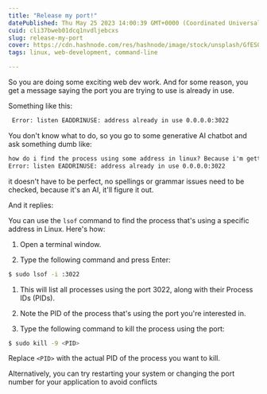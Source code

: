 ```yaml
---
title: "Release my port!"
datePublished: Thu May 25 2023 14:00:39 GMT+0000 (Coordinated Universal Time)
cuid: cli37bweb01dcq1nvdljebcxs
slug: release-my-port
cover: https://cdn.hashnode.com/res/hashnode/image/stock/unsplash/GfES0V79wCc/upload/5541d58ca10de12062ea110450225c91.jpeg
tags: linux, web-development, command-line

---
```


So you are doing some exciting web dev work. And for some reason, you get a message saying the port you are trying to use is already in use.

Something like this:

```bash
 Error: listen EADDRINUSE: address already in use 0.0.0.0:3022
```

You don't know what to do, so you go to some generative AI chatbot and ask something dumb like:

```xml
how do i find the process using some address in linux? Because i'm getting this 
Error: listen EADDRINUSE: address already in use 0.0.0.0:3022
```

it doesn't have to be perfect, no spellings or grammar issues need to be checked, because it's an AI, it'll figure it out.

And it replies:

You can use the `lsof` command to find the process that's using a specific address in Linux. Here's how:

1. Open a terminal window.
    
2. Type the following command and press Enter:
    

```bash
$ sudo lsof -i :3022
```

1. This will list all processes using the port 3022, along with their Process IDs (PIDs).
    
2. Note the PID of the process that's using the port you're interested in.
    
3. Type the following command to kill the process using the port:
    

```bash
$ sudo kill -9 <PID>
```

Replace `<PID>` with the actual PID of the process you want to kill.

Alternatively, you can try restarting your system or changing the port number for your application to avoid conflicts